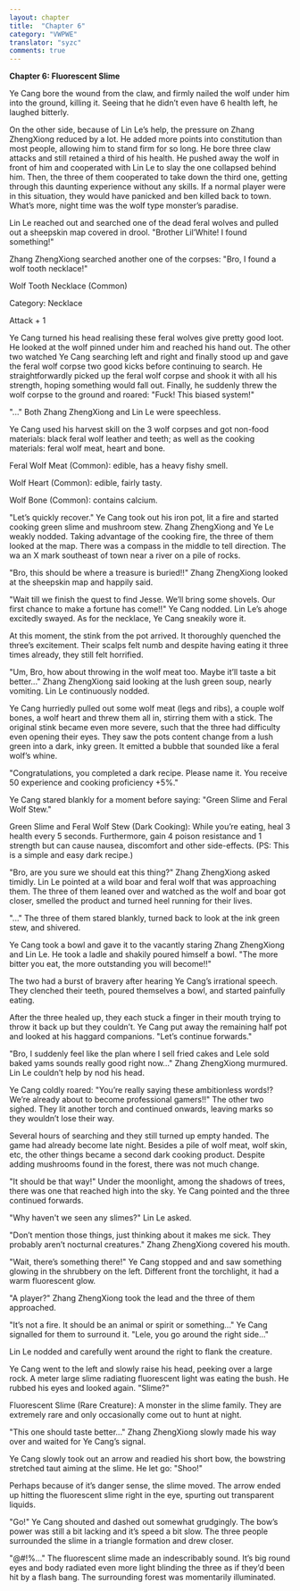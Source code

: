 ```yaml
---
layout: chapter
title:  "Chapter 6"
category: "VWPWE"
translator: "syzc"
comments: true
---
```


**Chapter 6: Fluorescent Slime**

Ye Cang bore the wound from the claw, and firmly nailed the wolf under him into the ground, killing it. Seeing that he didn’t even have 6 health left, he laughed bitterly.

On the other side, because of Lin Le’s help, the pressure on Zhang ZhengXiong reduced by a lot. He added more points into constitution than most people, allowing him to stand firm for so long. He bore three claw attacks and still retained a third of his health. He pushed away the wolf in front of him and cooperated with Lin Le to slay the one collapsed behind him. Then, the three of them cooperated to take down the third one, getting through this daunting experience without any skills. If a normal player were in this situation, they would have panicked and ben killed back to town. What’s more, night time was the wolf type monster’s paradise.

Lin Le reached out and searched one of the dead feral wolves and pulled out a sheepskin map covered in drool. "Brother Lil’White! I found something!"

Zhang ZhengXiong searched another one of the corpses: "Bro, I found a wolf tooth necklace!"

Wolf Tooth Necklace (Common)

Category: Necklace

Attack + 1

Ye Cang turned his head realising these feral wolves give pretty good loot. He looked at the wolf pinned under him and reached his hand out. The other two watched Ye Cang searching left and right and finally stood up and gave the feral wolf corpse two good kicks before continuing to search. He straightforwardly picked up the feral wolf corpse and shook it with all his strength, hoping something would fall out. Finally, he suddenly threw the wolf corpse to the ground and roared: "Fuck! This biased system!"

"..." Both Zhang ZhengXiong and Lin Le were speechless.

Ye Cang used his harvest skill on the 3 wolf corpses and got non-food materials: black feral wolf leather and teeth; as well as the cooking materials: feral wolf meat, heart and bone.

Feral Wolf Meat (Common): edible, has a heavy fishy smell.

Wolf Heart (Common): edible, fairly tasty.

Wolf Bone (Common): contains calcium.

"Let’s quickly recover." Ye Cang took out his iron pot, lit a fire and started cooking green slime and mushroom stew. Zhang ZhengXiong and Ye Le weakly nodded. Taking advantage of the cooking fire, the three of them looked at the map. There was a compass in the middle to tell direction. The wa an X  mark southeast of town near a river on a pile of rocks.

"Bro, this should be where a treasure is buried!!" Zhang ZhengXiong looked at the sheepskin map and happily said.

"Wait till we finish the quest to find Jesse. We’ll bring some shovels. Our first chance to make a fortune has come!!" Ye Cang nodded. Lin Le’s ahoge excitedly swayed. As for the necklace, Ye Cang sneakily wore it.

At this moment, the stink from the pot arrived. It thoroughly quenched the three’s excitement. Their scalps felt numb and despite having eating it three times already, they still felt horrified.

"Um, Bro, how about throwing in the wolf meat too. Maybe it’ll taste a bit better..." Zhang ZhengXiong said looking at the lush green soup, nearly vomiting. Lin Le continuously nodded.

Ye Cang hurriedly pulled out some wolf meat (legs and ribs), a couple wolf bones, a wolf heart and threw them all in, stirring them with a stick. The original stink became even more severe, such that the three had difficulty even opening their eyes. They saw the pots content change from a lush green into a dark, inky green. It emitted a bubble that sounded like a feral wolf’s whine.

"Congratulations, you completed a dark recipe. Please name it. You receive 50 experience and cooking proficiency +5%."

Ye Cang stared blankly for a moment before saying: "Green Slime and Feral Wolf Stew."

Green Slime and Feral Wolf Stew (Dark Cooking): While you’re eating, heal 3 health every 5 seconds. Furthermore, gain 4 poison resistance and 1 strength but can cause nausea, discomfort and other side-effects. (PS: This is a simple and easy dark recipe.)

"Bro, are you sure we should eat this thing?" Zhang ZhengXiong asked timidly. Lin Le pointed at a wild boar and feral wolf that was approaching them. The three of them leaned over and watched as the wolf and boar got closer, smelled the product and turned heel running for their lives.

"..." The three of them stared blankly, turned back to look at the ink green stew, and shivered.

Ye Cang took a bowl and gave it to the vacantly staring Zhang ZhengXiong and Lin Le. He took a ladle and shakily poured himself a bowl. "The more bitter you eat, the more outstanding you will become!!"

The two had a burst of bravery after hearing Ye Cang’s irrational speech. They clenched their teeth, poured themselves a bowl, and started painfully eating.

After the three healed up, they each stuck a finger in their mouth trying to throw it back up but they couldn’t. Ye Cang put away the remaining half pot and looked at his haggard companions. "Let’s continue forwards."

"Bro, I suddenly feel like the plan where I sell fried cakes and Lele sold baked yams sounds really good right now..." Zhang ZhengXiong murmured. Lin Le couldn’t help by nod his head.

Ye Cang coldly roared: "You’re really saying these ambitionless words!? We’re already about to become professional gamers!!" The other two sighed. They lit another torch and continued onwards, leaving marks so they wouldn’t lose their way.

Several hours of searching and they still turned up empty handed. The game had already become late night. Besides a pile of wolf meat, wolf skin, etc, the other things became a second dark cooking product. Despite adding mushrooms found in the forest, there was not much change.

"It should be that way!" Under the moonlight, among the shadows of trees, there was one that reached high into the sky. Ye Cang pointed and the three continued forwards.

"Why haven't we seen any slimes?" Lin Le asked.

"Don’t mention those things, just thinking about it makes me sick. They probably aren’t nocturnal creatures." Zhang ZhengXiong covered his mouth.

"Wait, there’s something there!" Ye Cang stopped and and saw something glowing in the shrubbery on the left. Different front the torchlight, it had a warm fluorescent glow.

"A player?" Zhang ZhengXiong took the lead and the three of them approached.

"It’s not a fire. It should be an animal or spirit or something..." Ye Cang signalled for them to surround it. "Lele, you go around the right side..."

Lin Le nodded and carefully went around the right to flank the creature.

Ye Cang went to the left and slowly raise his head, peeking over a large rock. A meter large slime radiating fluorescent light was eating the bush. He rubbed his eyes and looked again. "Slime?"

Fluorescent Slime (Rare Creature): A monster in the slime family. They are extremely rare and only occasionally come out to hunt at night.

"This one should taste better..." Zhang ZhengXiong slowly made his way over and waited for Ye Cang’s signal.

Ye Cang slowly took out an arrow and readied his short bow, the bowstring stretched taut aiming at the slime. He let go: "Shoo!"

Perhaps because of it’s danger sense, the slime moved. The arrow ended up hitting the fluorescent slime right in the eye, spurting out transparent liquids.

"Go!" Ye Cang shouted and dashed out somewhat grudgingly. The bow’s power was still a bit lacking and it’s speed a bit slow.  The three people surrounded the slime in a triangle formation and drew closer.

"@#!%..." The fluorescent slime made an indescribably sound. It’s big round eyes and body radiated even more light blinding the three as if they’d been hit by a flash bang. The surrounding forest was momentarily illuminated.